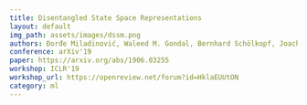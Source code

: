 ```yaml
---
title: Disentangled State Space Representations
layout: default
img_path: assets/images/dssm.png
authors: Đorđe Miladinović, Waleed M. Gondal, Bernhard Schölkopf, Joachim M. Buhmann, Stefan Bauer
conference: arXiv'19
paper: https://arxiv.org/abs/1906.03255
workshop: ICLR'19
workshop_url: https://openreview.net/forum?id=HklaEUUtON
category: ml
---
```

